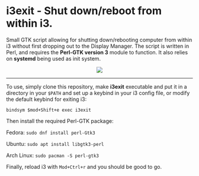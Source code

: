 i3exit - Shut down/reboot from within i3.
===
Small GTK script allowing for shutting down/rebooting computer
from within i3 without first dropping out to the Display Manager.
The script is written in Perl, and requires the **Perl-GTK version 3**
module to function. It also relies on **systemd** being used as init system.
<p align="center">
  <img src="https://i.imgur.com/WxP9Wa1.png">
</p>

---
To use, simply clone this repository, make **i3exit** executable and
put it in a directory in your ``$PATH`` and set up a keybind in your
i3 config file, or modify the default keybind for exiting i3:

``bindsym $mod+Shift+e exec i3exit``

Then install the required Perl-GTK package:

Fedora:
``sudo dnf install perl-Gtk3``

Ubuntu:
``sudo apt install libgtk3-perl``

Arch Linux:
``sudo pacman -S perl-gtk3``

Finally, reload i3 with `Mod+Ctrl+r` and you should be good to go.

